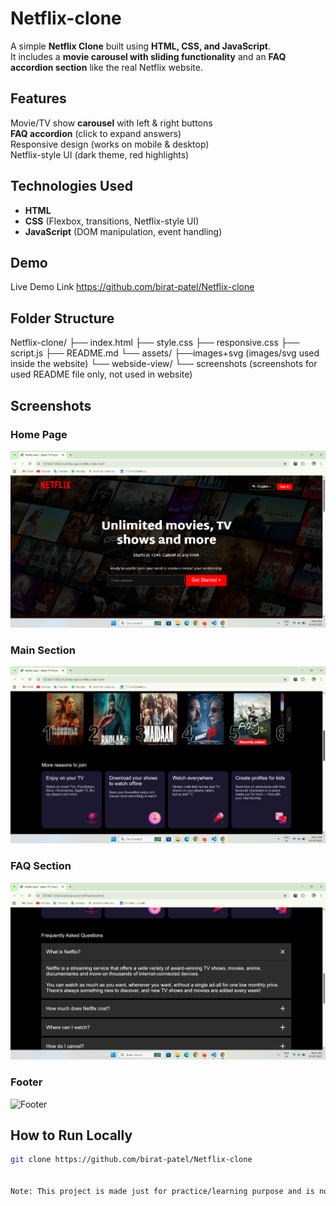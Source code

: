 # Netflix-clone 

A simple **Netflix Clone** built using **HTML, CSS, and JavaScript**.  
It includes a **movie carousel with sliding functionality** and an **FAQ accordion section** like the real Netflix website.  


## Features  
 Movie/TV show **carousel** with left & right buttons  
 **FAQ accordion** (click to expand answers)  
 Responsive design (works on mobile & desktop)  
 Netflix-style UI (dark theme, red highlights)  


## Technologies Used  
- **HTML**  
- **CSS** (Flexbox, transitions, Netflix-style UI)  
- **JavaScript** (DOM manipulation, event handling)  


## Demo  
Live Demo Link
https://github.com/birat-patel/Netflix-clone


## Folder Structure  
 Netflix-clone/
 ├── index.html
 ├── style.css
 ├── responsive.css
 ├── script.js
 ├── README.md
 └── assets/
      ├──images+svg (images/svg used inside the website)
      └── webside-view/
           └── screenshots (screenshots for used README file only, not used in website) 


## Screenshots  

### Home Page
![Home Page](https://github.com/birat-patel/Netflix-clone/blob/main/assets/webside-view/Screenshot%202025-09-05%20200103.png?raw=true)

### Main Section
![Main Section](https://github.com/birat-patel/Netflix-clone/blob/81a157fd7a06ead019f7bbe23cdce3ae4c38a651/assets/webside-view/Screenshot%202025-09-05%20200202.png
)

### FAQ Section
![FAQ Section](https://github.com/birat-patel/Netflix-clone/blob/81a157fd7a06ead019f7bbe23cdce3ae4c38a651/assets/webside-view/Screenshot%202025-09-05%20200137.png)

### Footer
![Footer]([images/carousel.png](https://github.com/birat-patel/Netflix-clone/blob/81a157fd7a06ead019f7bbe23cdce3ae4c38a651/assets/webside-view/Screenshot%202025-09-05%20200227.png))


## How to Run Locally  
```bash
git clone https://github.com/birat-patel/Netflix-clone


Note: This project is made just for practice/learning purpose and is not an official Netflix product.

